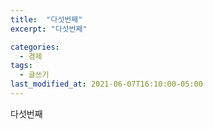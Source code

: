 ```yaml
---
title:  "다섯번째"
excerpt: "다섯번째"

categories:
  - 경제
tags:
  - 글쓰기
last_modified_at: 2021-06-07T16:10:00-05:00
---
```


다섯번째 
